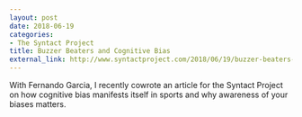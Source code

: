 ```yaml
---
layout: post
date: 2018-06-19
categories:
- The Syntact Project
title: Buzzer Beaters and Cognitive Bias
external_link: http://www.syntactproject.com/2018/06/19/buzzer-beaters-and-cognitive-bias.html
---
```


With Fernando Garcia, I recently cowrote an article for the Syntact Project on how cognitive bias manifests itself in sports and why awareness of your biases matters.
